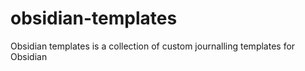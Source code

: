 # obsidian-templates
Obsidian templates is a collection of custom journalling templates for Obsidian
